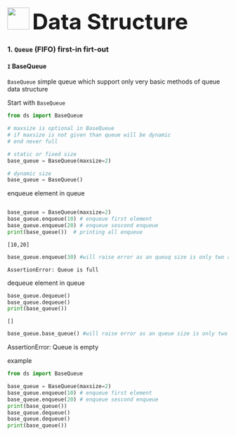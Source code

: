 
# <img src='https://hackr.io/tutorials/learn-data-structures-algorithms/logo/logo-data-structures-algorithms?ver=1550834269' height='50' width='50'> <a style="font-size:50px" >Data Structure</a>

### **1.** `Queue` (FIFO) first-in firt-out

#### `I` **BaseQueue**
`BaseQueue` simple queue which support only very basic methods of queue data structure

Start with `BaseQueue`
```python
from ds import BaseQueue

# maxsize is optional in BaseQueue
# if maxsize is not given than queue will be dynamic
# end never full

# static or fixed size 
base_queue = BaseQueue(maxsize=2)

# dynamic size
base_queue = BaseQueue()
```

enqueue element in queue
```python

base_queue = BaseQueue(maxsize=2)
base_queue.enqueue(10) # enqueue first element 
base_queue.enqueue(20) # enqueue sescond enqueue 
print(base_queue())  # printing all enqueue
```
    [10,20]
```python
base_queue.enqueue(30) #will raise error as an queuq size is only two and third element can't be pushed
```
    AssertionError: Queue is full

dequeue element in queue
```python
base_queue.dequeue()
base_queue.dequeue()
print(base_queue())
```
    []
```python
base_queue.base_queue() #will raise error as an queue size is only two and third element can't be pushed
```
  AssertionError: Queue is empty

example
```python
from ds import BaseQueue

base_queue = BaseQueue(maxsize=2)
base_queue.enqueue(10) # enqueue first element 
base_queue.enqueue(20) # enqueue sescond enqueue 
print(base_queue())
base_queue.dequeue()
base_queue.dequeue()
print(base_queue())

```
